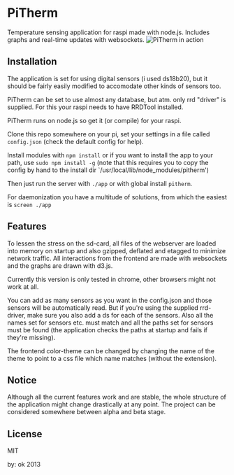 PiTherm
=======

Temperature sensing application for raspi made with node.js. Includes graphs and real-time updates with websockets.
![PiTherm in action](http://julkinen.salaliitto.com/pitemp/pitemp.png "PiTherm in action")

Installation
------------
The application is set for using digital sensors (i used ds18b20), but it should be fairly easily modified to accomodate other kinds of sensors too.

PiTherm can be set to use almost any database, but atm. only rrd "driver" is supplied. For this your raspi needs to have RRDTool installed.

PiTherm runs on node.js so get it (or compile) for your raspi.

Clone this repo somewhere on your pi, set your settings in a file called `config.json` (check the default config for help).

Install modules with `npm install` or if you want to install the app to your path, use `sudo npm install -g` (note that this requires you to copy the config by hand to the install dir `/usr/local/lib/node_modules/pitherm')

Then just run the server with `./app` or with global install `pitherm`.

For daemonization you have a multitude of solutions, from which the easiest is `screen ./app`



Features
--------
To lessen the stress on the sd-card, all files of the webserver are loaded into memory on startup and also gzipped, deflated and etagged to minimize network traffic. All interactions from the frontend are made with websockets and the graphs are drawn with d3.js.

Currently this version is only tested in chrome, other browsers might not work at all.

You can add as many sensors as you want in the config.json and those sensors will be automatically read. But if you're using the supplied rrd-driver, make sure you also add a ds for each of the sensors. Also all the names set for sensors etc. must match and all the paths set for sensors must be found (the application checks the paths at startup and fails if they're missing).

The frontend color-theme can be changed by changing the name of the theme to point to a css file which name matches (without the extension).

Notice
------
Although all the current features work and are stable, the whole structure of the application might change drastically at any point. The project can be considered somewhere between alpha and beta stage.

License
-------
MIT

by: ok 2013
